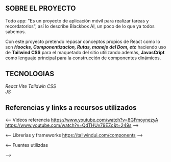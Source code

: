 ## SOBRE EL PROYECTO
Todo app:  "Es un proyecto de aplicación móvil para realizar tareas y recordatorios", así lo describe Blackbox AI,
un poco de lo que ya todos sabemos. 

Con este proyecto pretendo repasar conceptos propios de React como lo son ***Hoocks, Componentizacion, Rutas, manejo del Dom, etc***
haciendo uso de **Tailwind CSS** para el maquetado del sitio utilizando además, **JavasCript** como lenguaje principal para la construcción de componentes dinámicos.  


## TECNOLOGIAS 
*React*
*Vite*
*Taildwin  CSS*  
*JS*


## Referencias y links  a recursos utilizados 

<-- Videos referencia 
https://www.youtube.com/watch?v=8GFmoynezyA 
https://www.youtube.com/watch?v=QdTHUv79EZc&t=249s
-->

<-- Librerías y frameworks 
 https://tailwindui.com/components
-->

<-- Fuentes utilizdas
<link rel="preconnect" href="https://fonts.googleapis.com">
<link rel="preconnect" href="https://fonts.gstatic.com" crossorigin>
<link href="https://fonts.googleapis.com/css2?family=Noto+Sans+Mono:wght@100;400&family=Sixtyfour&display=swap" rel="stylesheet">
-->

